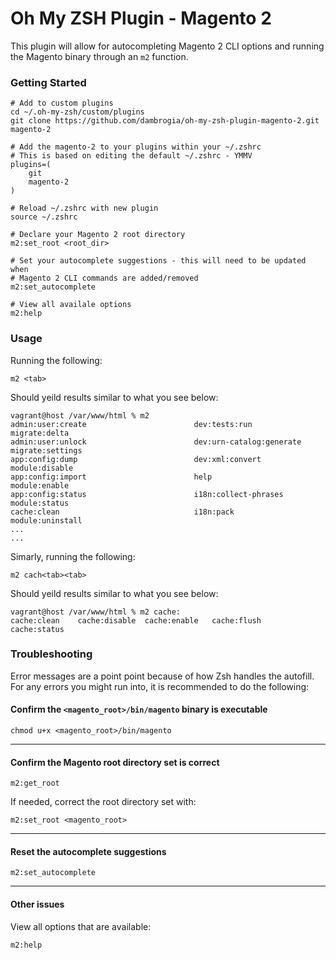 # Oh My ZSH Plugin - Magento 2

This plugin will allow for autocompleting Magento 2 CLI options and running the Magento binary through an `m2` function.

### Getting Started

    # Add to custom plugins
    cd ~/.oh-my-zsh/custom/plugins
    git clone https://github.com/dambrogia/oh-my-zsh-plugin-magento-2.git magento-2
    
    # Add the magento-2 to your plugins within your ~/.zshrc
    # This is based on editing the default ~/.zshrc - YMMV
    plugins=(
        git
        magento-2
    )
    
    # Reload ~/.zshrc with new plugin
    source ~/.zshrc
    
    # Declare your Magento 2 root directory
    m2:set_root <root_dir>
    
    # Set your autocomplete suggestions - this will need to be updated when
    # Magento 2 CLI commands are added/removed
    m2:set_autocomplete
    
    # View all availale options
    m2:help
    

    
### Usage

Running the following:
    
    m2 <tab>
    
Should yeild results similar to what you see below:

    vagrant@host /var/www/html % m2
    admin:user:create                        dev:tests:run                            migrate:delta
    admin:user:unlock                        dev:urn-catalog:generate                 migrate:settings
    app:config:dump                          dev:xml:convert                          module:disable
    app:config:import                        help                                     module:enable
    app:config:status                        i18n:collect-phrases                     module:status
    cache:clean                              i18n:pack                                module:uninstall
    ...
    ...
    
Simarly, running the following:
    
    m2 cach<tab><tab>
    
Should yeild results similar to what you see below:

    vagrant@host /var/www/html % m2 cache:
    cache:clean    cache:disable  cache:enable   cache:flush    cache:status
    
### Troubleshooting
Error messages are a point point because of how Zsh handles the autofill. For any errors you might run into, it is recommended to do the following:

#### Confirm the `<magento_root>/bin/magento` binary is executable
    
    chmod u+x <magento_root>/bin/magento
____
#### Confirm the Magento root directory set is correct
    
    m2:get_root
    
If needed, correct the root directory set with:

    m2:set_root <magento_root>
____    
#### Reset the autocomplete suggestions
 
    m2:set_autocomplete
____    
#### Other issues
 
 View all options that are available:
 
    m2:help
 

